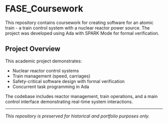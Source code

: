 # FASE_Coursework

This repository contains coursework for creating software for an atomic train - a train control system with a nuclear reactor power source. The project was developed using Ada with SPARK Mode for formal verification.

## Project Overview

This academic project demonstrates:
- Nuclear reactor control systems
- Train management (speed, carriages)
- Safety-critical software design with formal verification
- Concurrent task programming in Ada

The codebase includes reactor management, train operations, and a main control interface demonstrating real-time system interactions.

---

*This repository is preserved for historical and portfolio purposes only.*
